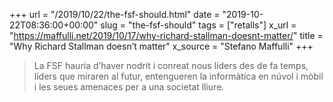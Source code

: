 +++
url = "/2019/10/22/the-fsf-should.html"
date = "2019-10-22T08:36:00+00:00"
slug = "the-fsf-should"
tags = ["retalls"]
x_url = "https://maffulli.net/2019/10/17/why-richard-stallman-doesnt-matter/"
title = "Why Richard Stallman doesn’t matter"
x_source = "Stefano Maffulli"
+++

> La FSF hauria d’haver nodrit i conreat nous líders des de fa temps, líders que miraren al futur, entengueren la informàtica en núvol i mòbil i les seues amenaces per a una societat lliure.
